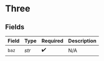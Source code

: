 # Three


## Fields

| Field              | Type               | Required           | Description        |
| ------------------ | ------------------ | ------------------ | ------------------ |
| `baz`              | *str*              | :heavy_check_mark: | N/A                |